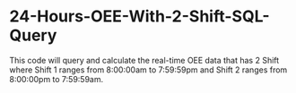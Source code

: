 # 24-Hours-OEE-With-2-Shift-SQL-Query
This code will query and calculate the real-time OEE data that has 2 Shift where Shift 1 ranges from 8:00:00am to 7:59:59pm and Shift 2 ranges from 8:00:00pm to 7:59:59am.
